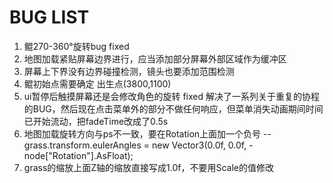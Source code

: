 BUG LIST
=================================

1. 鲲270-360°旋转bug fixed
2. 地图加载紧贴屏幕边界进行，应当添加部分屏幕外部区域作为缓冲区
3. 屏幕上下界没有边界碰撞检测，镜头也要添加范围检测
4. 鲲初始点需要确定 出生点(3800,1100)
5. ui暂停后触摸屏幕还是会修改角色的旋转 fixed 解决了一系列关于重复的协程的BUG，然后现在点击菜单外的部分不做任何响应，但菜单消失动画期间时间已开始流动，把fadeTime改成了0.5s
6. 地图加载旋转方向与ps不一致，要在Rotation上面加一个负号 -- grass.transform.eulerAngles = new Vector3(0.0f, 0.0f, -node["Rotation"].AsFloat);
7. grass的缩放上面Z轴的缩放直接写成1.0f，不要用Scale的值修改

